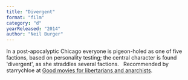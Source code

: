 ```yaml
---
title: "Divergent"
format: "film"
category: "d"
yearReleased: "2014"
author: "Neil Burger"
---
```

In a post-apocalyptic Chicago everyone is pigeon-holed as  one of five factions, based on personality testing; the central character is  found 'divergent', as she straddles several factions.
 
Recommended by starrychloe at <a href="https://liberty.me/discuss/t/good-movies-for-libertarians-and-anarchists/"> Good movies for libertarians and anarchists</a>.
 